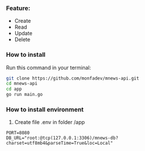 ### Feature:

- Create
- Read
- Update
- Delete

### How to install
Run this command in your terminal:
```bash
git clone https://github.com/monfadev/mnews-api.git
cd mnews-api
cd app
go run main.go
```

### How to install environment 
1. Create file .env in folder /app

```
PORT=8080
DB_URL="root:@tcp(127.0.0.1:3306)/mnews-db?charset=utf8mb4&parseTime=True&loc=Local"
```
